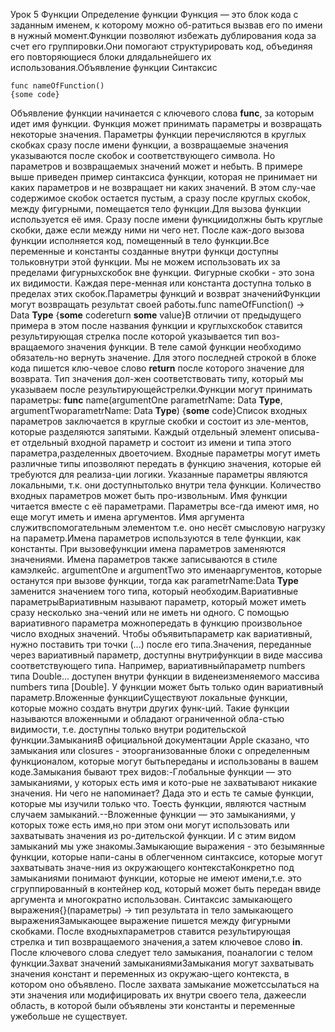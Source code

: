 Урок 5
Функции
Определение функции
Функция — это блок кода с заданным именем, к которому можно об-ратиться вызвав его по имени в нужный момент.Функции позволяют избежать дублирования кода за счет его группировки.Они помогают структурировать код, объединяя его повторяющиеся блоки длядальнейшего их использования.Объявление функции
Синтаксис 
```
func nameOfFunction() 
{some code} 
```
Объявление функции начинается с ключевого слова **func**, за которым идет имя функции. Функция может принимать параметры и возвращать некоторые значения. Параметры функции перечисляются в круглых скобках сразу после имени функции, а возвращаемые значения указываются после скобок и соответствующего символа. Но параметров и возвращаемых значений может и небыть. В примере выше приведен пример синтаксиса функции, которая не принимает ни каких параметров и не возвращает ни каких значений. В этом слу-чае содержимое скобок остается пустым, а сразу после круглых скобок, между фигурными, помещается тело функции.Для вызова функции используется её имя. Сразу после имени функциидолжны быть круглые скобки, даже если между ними ни чего нет. После каж-дого вызова функции исполняется код, помещенный в тело функции.Все переменные и константы созданные внутри функци доступны тольковнутри этой функции. Мы не можем использовать их за пределами фигурныхскобок вне функции. Фигурные скобки - это зона их видимости. Каждая пере-менная или константа доступна только в пределах этих скобок.Параметры функций и возврат значенийФункции могут возвращать результат своей работы.func nameOfFunction() -> Data **Type** {**some** codereturn **some** value}В отличии от предыдущего примера в этом после названия функции и круглыхскобок ставится результирующая стрелка после которой указывается тип воз-вращаемого значения функции. В теле самой функции необходимо обязатель-но вернуть значение. Для этого последней строкой в блоке кода пишется клю-чевое слово **return** после которого значение для возврата. Тип значения дол-жен соответствовать типу, который мы указываем после результирующейстрелки.Функции могут принимать параметры: **func** name(argumentOne parametrName: Data **Type**, argumentTwoparametrName: Data **Type**) {**some** code}Список входных параметров заключается в круглые скобки и состоит из эле-ментов, которые разделяются запятыми. Каждый отдельный элемент описыва-ет отдельный входной параметр и состоит из имени и типа этого параметра,разделенных двоеточием. Входные параметры могут иметь различные типы ипозволяют передать в функцию значения, которые ей требуются для реализа-ции логики. Указанные параметры являются локальными, т.к. они доступнытолько внутри тела функции. Количество входных параметров может быть про-извольным. Имя функции читается вместе с её параметрами. Параметры все-гда имеют имя, но еще могут иметь и имена аргументов. Имя аргумента служитвспомогательным элементом т.е. оно несёт смысловую нагрузку на параметр.Имена параметров используются в теле функции, как константы. При вызовефункции имена параметров заменяются значениями. Имена параметров также записываются в стиле камэлкейс. argumentOne и argumentTwo это именааргументов, которые останутся при вызове функции, тогда как parametrName:Data **Type** заменится значением того типа, который необходим.Вариативные параметрыВариативным называют параметр, который может иметь сразу несколько зна-чений или не иметь ни одного. С помощью вариативного параметра можнопередать в функцию произвольное число входных значений. Чтобы объявитьпараметр как вариативный, нужно поставить три точки (...) после его типа.Значения, переданные через вариативный параметр, доступны внутрифункции в виде массива соответствующего типа. Например, вариативныйпараметр numbers типа Double... доступен внутри функции в виденеизменяемого массива numbers типа [Double]. У функции может быть только один вариативный параметр.Вложенные функцииСуществуют локальные функции, которые можно создать внутри других функ-ций. Такие функции называются вложенными и обладают ограниченной обла-стью видимости, т.е. доступны только внутри родительской функции.ЗамыканияВ официальной документации Apple сказано, что замыкания или closures - этоорганизованные блоки с определенным функционалом, которые могут бытьпереданы и использованы в вашем коде.Замыкания бывают трех видов:-Глобальные функции — это замыканиями, у которых есть имя и кото-рые не захватывают никакие значения. Ни чего не напоминает? Дада это и есть те самые функции, которые мы изучили только что. Тоесть функции, являются частным случаем замыканий.--Вложенные функции — это замыканиями, у которых тоже есть имя,но при этом они могут использовать или захватывать значения из ро-дительской функции. И с этим видом замыканий мы уже знакомы.Замыкающие выражения - это безымянные функции, которые напи-саны в облегченном синтаксисе, которые могут захватывать значе-ния из окружающего контекстаКонкретно под замыканиями понимают функции, которые не имеют имени,т.е. это сгруппированный в контейнер код, который может быть передан ввиде аргумента и многократно использован. Синтаксис замыкающего выражения{}(параметры) -> тип результата in тело замыкающего выраженияЗамыкающее выражение пишется между фигурными скобками. После входныхпараметров ставится результирующая стрелка и тип возвращаемого значения,а затем ключевое слово **in**. После ключевого слова следует тело замыкания, поаналогии с телом функции.Захват значений замыканиямиЗамыкания могут захватывать значения констант и переменных из окружаю-щего контекста, в котором оно объявлено. После захвата замыкание можетссылаться на эти значения или модифицировать их внутри своего тела, дажеесли область, в которой были объявлены эти константы и переменные ужебольше не существует.